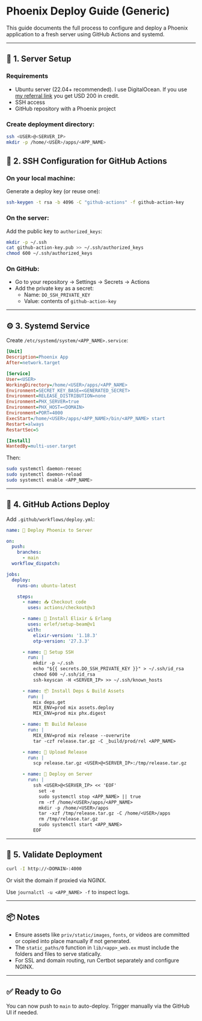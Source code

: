 
# Phoenix Deploy Guide (Generic)

This guide documents the full process to configure and deploy a Phoenix application to a fresh server using GitHub Actions and systemd.

---

## 🧱 1. Server Setup

### Requirements
- Ubuntu server (22.04+ recommended). I use DigitalOcean. If you use [my referral link](https://m.do.co/c/a8f2bbcf381e) you get USD 200 in credit.
- SSH access
- GitHub repository with a Phoenix project

### Create deployment directory:
```bash
ssh <USER>@<SERVER_IP>
mkdir -p /home/<USER>/apps/<APP_NAME>
```

## 🔐 2. SSH Configuration for GitHub Actions

### On your **local machine**:
Generate a deploy key (or reuse one):
```bash
ssh-keygen -t rsa -b 4096 -C "github-actions" -f github-action-key
```

### On the **server**:
Add the public key to `authorized_keys`:
```bash
mkdir -p ~/.ssh
cat github-action-key.pub >> ~/.ssh/authorized_keys
chmod 600 ~/.ssh/authorized_keys
```

### On **GitHub**:
- Go to your repository → Settings → Secrets → Actions
- Add the private key as a secret:
  - Name: `DO_SSH_PRIVATE_KEY`
  - Value: contents of `github-action-key`

---

## ⚙️ 3. Systemd Service

Create `/etc/systemd/system/<APP_NAME>.service`:
```ini
[Unit]
Description=Phoenix App
After=network.target

[Service]
User=<USER>
WorkingDirectory=/home/<USER>/apps/<APP_NAME>
Environment=SECRET_KEY_BASE=<GENERATED_SECRET>
Environment=RELEASE_DISTRIBUTION=none
Environment=PHX_SERVER=true
Environment=PHX_HOST=<DOMAIN>
Environment=PORT=4000
ExecStart=/home/<USER>/apps/<APP_NAME>/bin/<APP_NAME> start
Restart=always
RestartSec=5

[Install]
WantedBy=multi-user.target
```

Then:
```bash
sudo systemctl daemon-reexec
sudo systemctl daemon-reload
sudo systemctl enable <APP_NAME>
```

---

## 🚀 4. GitHub Actions Deploy

Add `.github/workflows/deploy.yml`:
```yaml
name: 🚀 Deploy Phoenix to Server

on:
  push:
    branches:
      - main
  workflow_dispatch:

jobs:
  deploy:
    runs-on: ubuntu-latest

    steps:
      - name: 📥 Checkout code
        uses: actions/checkout@v3

      - name: 🧰 Install Elixir & Erlang
        uses: erlef/setup-beam@v1
        with:
          elixir-version: '1.18.3'
          otp-version: '27.3.3'

      - name: 🔐 Setup SSH
        run: |
          mkdir -p ~/.ssh
          echo "${{ secrets.DO_SSH_PRIVATE_KEY }}" > ~/.ssh/id_rsa
          chmod 600 ~/.ssh/id_rsa
          ssh-keyscan -H <SERVER_IP> >> ~/.ssh/known_hosts

      - name: 📦 Install Deps & Build Assets
        run: |
          mix deps.get
          MIX_ENV=prod mix assets.deploy
          MIX_ENV=prod mix phx.digest

      - name: 🏗️ Build Release
        run: |
          MIX_ENV=prod mix release --overwrite
          tar -czf release.tar.gz -C _build/prod/rel <APP_NAME>

      - name: 🚚 Upload Release
        run: |
          scp release.tar.gz <USER>@<SERVER_IP>:/tmp/release.tar.gz

      - name: 🚀 Deploy on Server
        run: |
          ssh <USER>@<SERVER_IP> << 'EOF'
            set -e
            sudo systemctl stop <APP_NAME> || true
            rm -rf /home/<USER>/apps/<APP_NAME>
            mkdir -p /home/<USER>/apps
            tar -xzf /tmp/release.tar.gz -C /home/<USER>/apps
            rm /tmp/release.tar.gz
            sudo systemctl start <APP_NAME>
          EOF
```

---

## 🧪 5. Validate Deployment

```bash
curl -I http://<DOMAIN>:4000
```
Or visit the domain if proxied via NGINX.

Use `journalctl -u <APP_NAME> -f` to inspect logs.

---

## 📦 Notes

- Ensure assets like `priv/static/images`, `fonts`, or videos are committed or copied into place manually if not generated.
- The `static_paths/0` function in `lib/<app>_web.ex` must include the folders and files to serve statically.
- For SSL and domain routing, run Certbot separately and configure NGINX.

---

## ✅ Ready to Go

You can now push to `main` to auto-deploy. Trigger manually via the GitHub UI if needed.

